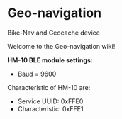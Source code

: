 # Geo-navigation
Bike-Nav and Geocache device

Welcome to the Geo-navigation wiki!

**HM-10 BLE module settings:**
- Baud = 9600

Characteristic of HM-10 are:
- Service UUID: 0xFFE0
- Characteristic: 0xFFE1
